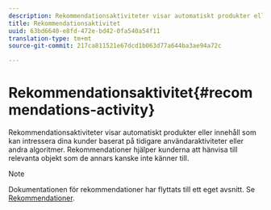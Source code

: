 ```yaml
---
description: Rekommendationsaktiviteter visar automatiskt produkter eller innehåll som kan intressera dina kunder baserat på tidigare användaraktiviteter eller andra algoritmer. Rekommendationer hjälper kunderna att hänvisa till relevanta objekt som de annars kanske inte känner till.
title: Rekommendationsaktivitet
uuid: 63bd6640-e8fd-472e-bd42-0fa540a54f11
translation-type: tm+mt
source-git-commit: 217ca811521e67dcd1b063d77a644ba3ae94a72c

---
```



# Rekommendationsaktivitet{#recommendations-activity}

Rekommendationsaktiviteter visar automatiskt produkter eller innehåll som kan intressera dina kunder baserat på tidigare användaraktiviteter eller andra algoritmer. Rekommendationer hjälper kunderna att hänvisa till relevanta objekt som de annars kanske inte känner till.

>[!NOTE]
>
>Dokumentationen för rekommendationer har flyttats till ett eget avsnitt. Se [Rekommendationer](../c-recommendations/recommendations.md#concept_7556C8A4543942F2A77B13A29339C0C0).

